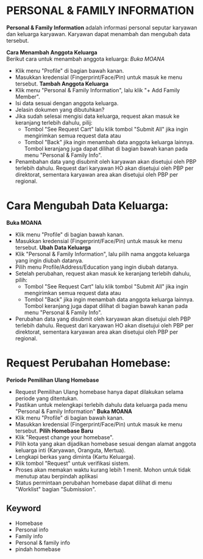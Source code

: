 # PERSONAL & FAMILY INFORMATION

**Personal & Family Information** adalah informasi personal seputar karyawan dan keluarga karyawan. Karyawan dapat menambah dan mengubah data tersebut.

**Cara Menambah Anggota Keluarga**  
Berikut cara untuk menambah anggota keluarga:
*Buka MOANA*
   * Klik menu "Profile" di bagian bawah kanan.
   * Masukkan kredensial (Fingerprint/Face/Pin) untuk masuk ke menu tersebut.
**Tambah Anggota Keluarga**
   * Klik menu "Personal & Family Information", lalu klik "+ Add Family Member".
   * Isi data sesuai dengan anggota keluarga.
   * Jelasin dokumen yang dibutuhkan?
   * Jika sudah selesai mengisi data keluarga, request akan masuk ke keranjang terlebih dahulu, pilij: 
     * Tombol "See Request Cart" lalu klik tombol "Submit All" jika ingin mengirimkan semua request data atau 
     * Tombol "Back" jika ingin menambah data anggota keluarga lainnya. Tombol keranjang juga dapat dilihat di bagian bawah kanan pada menu "Personal & Family Info".
   * Penambahan data yang disubmit oleh karyawan akan disetujui oleh PBP terlebih dahulu. Request dari karyawan HO akan disetujui oleh PBP per direktorat, sementara karyawan area akan disetujui oleh PBP per regional.

# Cara Mengubah Data Keluarga:

**Buka MOANA**
   * Klik menu "Profile" di bagian bawah kanan.
   * Masukkan kredensial (Fingerprint/Face/Pin) untuk masuk ke menu tersebut.
**Ubah Data Keluarga**
   * Klik "Personal & Family Information", lalu pilih nama anggota keluarga yang ingin diubah datanya.
   * Pilih menu Profile/Address/Education yang ingin diubah datanya.
   * Setelah perubahan, request akan masuk ke keranjang terlebih dahulu, pilih:
     * Tombol "See Request Cart" lalu klik tombol "Submit All" jika ingin mengirimkan semua request data atau 
     * Tombol "Back" jika ingin menambah data anggota keluarga lainnya. Tombol keranjang juga dapat dilihat di bagian bawah kanan pada menu "Personal & Family Info".
   * Perubahan data yang disubmit oleh karyawan akan disetujui oleh PBP terlebih dahulu. Request dari karyawan HO akan disetujui oleh PBP per direktorat, sementara karyawan area akan disetujui oleh PBP per regional.

# Request Perubahan Homebase:

**Periode Pemilihan Ulang Homebase**
   * Request Pemilihan Ulang homebase hanya dapat dilakukan selama periode yang ditentukan.
   * Pastikan untuk melengkapi terlebih dahulu data keluarga pada menu "Personal & Family Information"
**Buka MOANA**
   * Klik menu "Profile" di bagian bawah kanan.
   * Masukkan kredensial (Fingerprint/Face/Pin) untuk masuk ke menu tersebut.
**Pilih Homebase Baru**
   * Klik "Request change your homebase".
   * Pilih kota yang akan dijadikan homebase sesuai dengan alamat anggota keluarga inti (Karyawan, Oranguta, Mertua).
   * Lengkapi berkas yang diminta (Kartu Keluarga).
   * Klik tombol "Request" untuk verifikasi sistem.
   * Proses akan memakan waktu kurang lebih 1 menit. Mohon untuk tidak menutup atau berpindah aplikasi
   * Status permintaan perubahan homebase dapat dilihat di menu "Worklist" bagian "Submission".

## Keyword
* Homebase
* Personal info
* Family info
* Personal & family info
* pindah homebase
